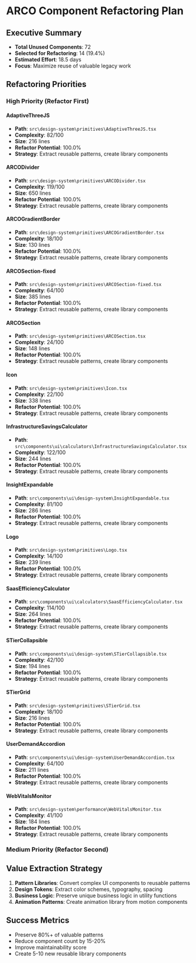# ARCO Component Refactoring Plan
## Executive Summary
- **Total Unused Components**: 72
- **Selected for Refactoring**: 14 (19.4%)
- **Estimated Effort**: 18.5 days
- **Focus**: Maximize reuse of valuable legacy work

## Refactoring Priorities

### High Priority (Refactor First)

#### AdaptiveThreeJS
- **Path**: `src\design-system\primitives\AdaptiveThreeJS.tsx`
- **Complexity**: 82/100
- **Size**: 216 lines
- **Refactor Potential**: 100.0%
- **Strategy**: Extract reusable patterns, create library components

#### ARCODivider
- **Path**: `src\design-system\primitives\ARCODivider.tsx`
- **Complexity**: 119/100
- **Size**: 650 lines
- **Refactor Potential**: 100.0%
- **Strategy**: Extract reusable patterns, create library components

#### ARCOGradientBorder
- **Path**: `src\design-system\primitives\ARCOGradientBorder.tsx`
- **Complexity**: 18/100
- **Size**: 130 lines
- **Refactor Potential**: 100.0%
- **Strategy**: Extract reusable patterns, create library components

#### ARCOSection-fixed
- **Path**: `src\design-system\primitives\ARCOSection-fixed.tsx`
- **Complexity**: 64/100
- **Size**: 385 lines
- **Refactor Potential**: 100.0%
- **Strategy**: Extract reusable patterns, create library components

#### ARCOSection
- **Path**: `src\design-system\primitives\ARCOSection.tsx`
- **Complexity**: 24/100
- **Size**: 148 lines
- **Refactor Potential**: 100.0%
- **Strategy**: Extract reusable patterns, create library components

#### Icon
- **Path**: `src\design-system\primitives\Icon.tsx`
- **Complexity**: 22/100
- **Size**: 338 lines
- **Refactor Potential**: 100.0%
- **Strategy**: Extract reusable patterns, create library components

#### InfrastructureSavingsCalculator
- **Path**: `src\components\ui\calculators\InfrastructureSavingsCalculator.tsx`
- **Complexity**: 122/100
- **Size**: 244 lines
- **Refactor Potential**: 100.0%
- **Strategy**: Extract reusable patterns, create library components

#### InsightExpandable
- **Path**: `src\components\ui\design-system\InsightExpandable.tsx`
- **Complexity**: 81/100
- **Size**: 286 lines
- **Refactor Potential**: 100.0%
- **Strategy**: Extract reusable patterns, create library components

#### Logo
- **Path**: `src\design-system\primitives\Logo.tsx`
- **Complexity**: 14/100
- **Size**: 239 lines
- **Refactor Potential**: 100.0%
- **Strategy**: Extract reusable patterns, create library components

#### SaasEfficiencyCalculator
- **Path**: `src\components\ui\calculators\SaasEfficiencyCalculator.tsx`
- **Complexity**: 114/100
- **Size**: 264 lines
- **Refactor Potential**: 100.0%
- **Strategy**: Extract reusable patterns, create library components

#### STierCollapsible
- **Path**: `src\components\ui\design-system\STierCollapsible.tsx`
- **Complexity**: 42/100
- **Size**: 194 lines
- **Refactor Potential**: 100.0%
- **Strategy**: Extract reusable patterns, create library components

#### STierGrid
- **Path**: `src\design-system\primitives\STierGrid.tsx`
- **Complexity**: 18/100
- **Size**: 216 lines
- **Refactor Potential**: 100.0%
- **Strategy**: Extract reusable patterns, create library components

#### UserDemandAccordion
- **Path**: `src\components\ui\design-system\UserDemandAccordion.tsx`
- **Complexity**: 64/100
- **Size**: 211 lines
- **Refactor Potential**: 100.0%
- **Strategy**: Extract reusable patterns, create library components

#### WebVitalsMonitor
- **Path**: `src\design-system\performance\WebVitalsMonitor.tsx`
- **Complexity**: 41/100
- **Size**: 184 lines
- **Refactor Potential**: 100.0%
- **Strategy**: Extract reusable patterns, create library components

### Medium Priority (Refactor Second)

## Value Extraction Strategy
1. **Pattern Libraries**: Convert complex UI components to reusable patterns
2. **Design Tokens**: Extract color schemes, typography, spacing
3. **Business Logic**: Preserve unique business logic in utility functions
4. **Animation Patterns**: Create animation library from motion components

## Success Metrics
- Preserve 80%+ of valuable patterns
- Reduce component count by 15-20%
- Improve maintainability score
- Create 5-10 new reusable library components
